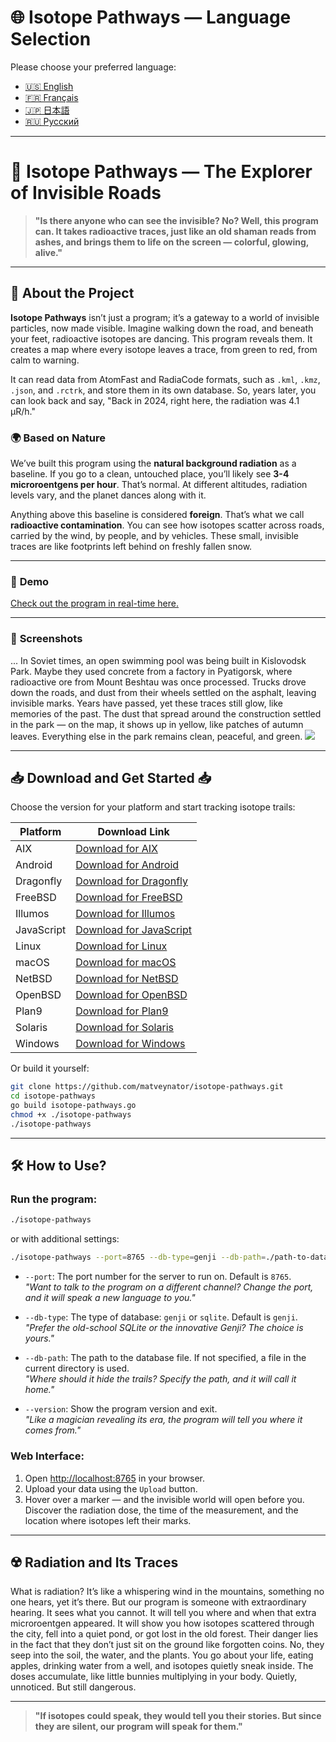 # 🌐 **Isotope Pathways** — Language Selection

Please choose your preferred language:

- [🇺🇸 English](README.md)
- [🇫🇷 Français](README_FR.md)
- [🇯🇵 日本語](README_JP.md)
- [🇷🇺 Русский](README_RU.md)

---

# 🌌 **Isotope Pathways** — The Explorer of Invisible Roads

> **"Is there anyone who can see the invisible? No? Well, this program can. It takes radioactive traces, just like an old shaman reads from ashes, and brings them to life on the screen — colorful, glowing, alive."**

---

## 📖 **About the Project**

**Isotope Pathways** isn’t just a program; it’s a gateway to a world of invisible particles, now made visible. Imagine walking down the road, and beneath your feet, radioactive isotopes are dancing. This program reveals them. It creates a map where every isotope leaves a trace, from green to red, from calm to warning.

It can read data from AtomFast and RadiaCode formats, such as `.kml`, `.kmz`, `.json`, and `.rctrk`, and store them in its own database. So, years later, you can look back and say, "Back in 2024, right here, the radiation was 4.1 µR/h."

### 🌍 **Based on Nature**

We’ve built this program using the **natural background radiation** as a baseline. If you go to a clean, untouched place, you’ll likely see **3-4 microroentgens per hour**. That’s normal. At different altitudes, radiation levels vary, and the planet dances along with it.

Anything above this baseline is considered **foreign**. That’s what we call **radioactive contamination**. You can see how isotopes scatter across roads, carried by the wind, by people, and by vehicles. These small, invisible traces are like footprints left behind on freshly fallen snow.

---

### 📸 **Demo**

<a href="https://jutsa.ru" target="_blank">Check out the program in real-time here.</a>

---

### 📸 **Screenshots**

... In Soviet times, an open swimming pool was being built in Kislovodsk Park. Maybe they used concrete from a factory in Pyatigorsk, where radioactive ore from Mount Beshtau was once processed. Trucks drove down the roads, and dust from their wheels settled on the asphalt, leaving invisible marks. Years have passed, yet these traces still glow, like memories of the past. The dust that spread around the construction settled in the park — on the map, it shows up in yellow, like patches of autumn leaves. Everything else in the park remains clean, peaceful, and green.
<img src="https://repository-images.githubusercontent.com/870016860/11fd6abc-fe8b-4cd8-95c2-df1c631c8762">

---

## 📥 **Download and Get Started** 📥

Choose the version for your platform and start tracking isotope trails:

| Platform   | Download Link                                                                                           |
|------------|--------------------------------------------------------------------------------------------------------|
| AIX        | [Download for AIX](http://files.zabiyaka.net/isotope-pathways/latest/no-gui/aix/)                      |
| Android    | [Download for Android](http://files.zabiyaka.net/isotope-pathways/latest/no-gui/android/)               |
| Dragonfly  | [Download for Dragonfly](http://files.zabiyaka.net/isotope-pathways/latest/no-gui/dragonfly/)           |
| FreeBSD    | [Download for FreeBSD](http://files.zabiyaka.net/isotope-pathways/latest/no-gui/freebsd/)               |
| Illumos    | [Download for Illumos](http://files.zabiyaka.net/isotope-pathways/latest/no-gui/illumos/)               |
| JavaScript | [Download for JavaScript](http://files.zabiyaka.net/isotope-pathways/latest/no-gui/js/)                 |
| Linux      | [Download for Linux](http://files.zabiyaka.net/isotope-pathways/latest/no-gui/linux/)                   |
| macOS      | [Download for macOS](http://files.zabiyaka.net/isotope-pathways/latest/no-gui/mac/)                     |
| NetBSD     | [Download for NetBSD](http://files.zabiyaka.net/isotope-pathways/latest/no-gui/netbsd/)                 |
| OpenBSD    | [Download for OpenBSD](http://files.zabiyaka.net/isotope-pathways/latest/no-gui/openbsd/)               |
| Plan9      | [Download for Plan9](http://files.zabiyaka.net/isotope-pathways/latest/no-gui/plan9/)                   |
| Solaris    | [Download for Solaris](http://files.zabiyaka.net/isotope-pathways/latest/no-gui/solaris/)               |
| Windows    | [Download for Windows](http://files.zabiyaka.net/isotope-pathways/latest/no-gui/windows/)               |

Or build it yourself:

```bash
git clone https://github.com/matveynator/isotope-pathways.git
cd isotope-pathways
go build isotope-pathways.go
chmod +x ./isotope-pathways
./isotope-pathways
```

---

## 🛠 **How to Use?**

### Run the program:

```bash
./isotope-pathways
```

or with additional settings:

```bash
./isotope-pathways --port=8765 --db-type=genji --db-path=./path-to-database-file.8765.genji
```

- `--port`: The port number for the server to run on. Default is `8765`.  
  _"Want to talk to the program on a different channel? Change the port, and it will speak a new language to you."_

- `--db-type`: The type of database: `genji` or `sqlite`. Default is `genji`.  
  _"Prefer the old-school SQLite or the innovative Genji? The choice is yours."_

- `--db-path`: The path to the database file. If not specified, a file in the current directory is used.  
  _"Where should it hide the trails? Specify the path, and it will call it home."_

- `--version`: Show the program version and exit.  
  _"Like a magician revealing its era, the program will tell you where it comes from."_

### Web Interface:

1. Open <a href="http://localhost:8765" target="new">http://localhost:8765</a> in your browser.
2. Upload your data using the `Upload` button.
3. Hover over a marker — and the invisible world will open before you. Discover the radiation dose, the time of the measurement, and the location where isotopes left their marks.

---

## ☢️ **Radiation and Its Traces**

What is radiation? It’s like a whispering wind in the mountains, something no one hears, yet it’s there. But our program is someone with extraordinary hearing. It sees what you cannot. It will tell you where and when that extra microroentgen appeared. It will show you how isotopes scattered through the city, fell into a quiet pond, or got lost in the old forest. Their danger lies in the fact that they don’t just sit on the ground like forgotten coins. No, they seep into the soil, the water, and the plants. You go about your life, eating apples, drinking water from a well, and isotopes quietly sneak inside. The doses accumulate, like little bunnies multiplying in your body. Quietly, unnoticed. But still dangerous.

---

> **"If isotopes could speak, they would tell you their stories. But since they are silent, our program will speak for them."**

